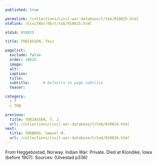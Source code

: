 ```yaml
---
published: true

permalink: /collections/civil-war-database/t/tob/010625.html
oldlink: /CivilWar/db/t/tob/010625.html

oldid: 010625

title: TOBIASSEN, Teis

pagelist:
  exclude: false
  order: 10625
  image: 
  alt:
  caption:
  title:
  subtitle:      # Defaults to page subtitle
  teaser:

category: 
  - T 
  - TOB

previous:
  title: TOBIASSEN, T. J.
  url: /collections/civil-war-database/t/tob/010624.html  
next:
  title: TODBERG, Samuel M.
  url: /collections/civil-war-database/t/tod/010626.html   
---
```

From Heggebostad, Norway. Indian War: Private. Died at Klondike, Iowa (before 1907). Sources: (Ulvestad p336)
